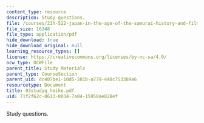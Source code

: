 ```yaml
---
content_type: resource
description: Study questions.
file: /courses/21h-522-japan-in-the-age-of-the-samurai-history-and-film-fall-2006/71f2f62c861300347a0415958ae828ef_03studyq_heike.pdf
file_size: 16348
file_type: application/pdf
hide_download: true
hide_download_original: null
learning_resource_types: []
license: https://creativecommons.org/licenses/by-nc-sa/4.0/
ocw_type: OCWFile
parent_title: Study Materials
parent_type: CourseSection
parent_uid: dc407be1-10d5-201b-a779-448c753389a6
resourcetype: Document
title: 03studyq_heike.pdf
uid: 71f2f62c-8613-0034-7a04-15958ae828ef
---
```

Study questions.